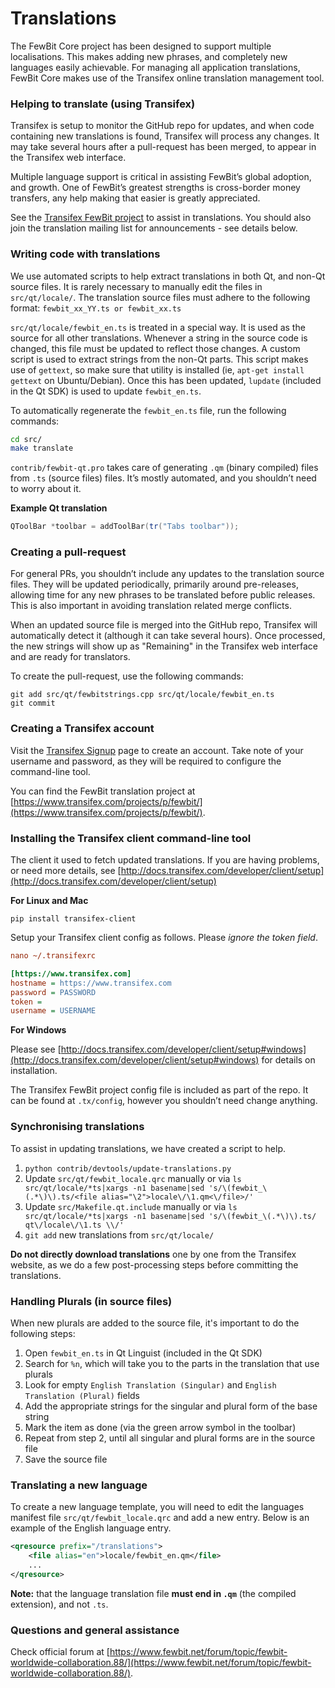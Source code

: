 # Translations

The FewBit Core project has been designed to support multiple localisations. This makes adding new phrases, and completely new languages easily achievable. For managing all application translations, FewBit Core makes use of the Transifex online translation management tool.

### Helping to translate (using Transifex)

Transifex is setup to monitor the GitHub repo for updates, and when code containing new translations is found, Transifex will process any changes. It may take several hours after a pull-request has been merged, to appear in the Transifex web interface.

Multiple language support is critical in assisting FewBit’s global adoption, and growth. One of FewBit’s greatest strengths is cross-border money transfers, any help making that easier is greatly appreciated.

See the [Transifex FewBit project](https://www.transifex.com/projects/p/fewbit/) to assist in translations. You should also join the translation mailing list for announcements - see details below.

### Writing code with translations

We use automated scripts to help extract translations in both Qt, and non-Qt source files. It is rarely necessary to manually edit the files in `src/qt/locale/`. The translation source files must adhere to the following format:
`fewbit_xx_YY.ts or fewbit_xx.ts`

`src/qt/locale/fewbit_en.ts` is treated in a special way. It is used as the source for all other translations. Whenever a string in the source code is changed, this file must be updated to reflect those changes. A custom script is used to extract strings from the non-Qt parts. This script makes use of `gettext`, so make sure that utility is installed (ie, `apt-get install gettext` on Ubuntu/Debian). Once this has been updated, `lupdate` (included in the Qt SDK) is used to update `fewbit_en.ts`.

To automatically regenerate the `fewbit_en.ts` file, run the following commands:

```sh
cd src/
make translate
```

`contrib/fewbit-qt.pro` takes care of generating `.qm` (binary compiled) files from `.ts` (source files) files. It’s mostly automated, and you shouldn’t need to worry about it.

**Example Qt translation**

```cpp
QToolBar *toolbar = addToolBar(tr("Tabs toolbar"));
```

### Creating a pull-request

For general PRs, you shouldn’t include any updates to the translation source files. They will be updated periodically, primarily around pre-releases, allowing time for any new phrases to be translated before public releases. This is also important in avoiding translation related merge conflicts.

When an updated source file is merged into the GitHub repo, Transifex will automatically detect it (although it can take several hours). Once processed, the new strings will show up as "Remaining" in the Transifex web interface and are ready for translators.

To create the pull-request, use the following commands:

```
git add src/qt/fewbitstrings.cpp src/qt/locale/fewbit_en.ts
git commit
```

### Creating a Transifex account

Visit the [Transifex Signup](https://www.transifex.com/signup/) page to create an account. Take note of your username and password, as they will be required to configure the command-line tool.

You can find the FewBit translation project at [https://www.transifex.com/projects/p/fewbit/](https://www.transifex.com/projects/p/fewbit/).

### Installing the Transifex client command-line tool

The client it used to fetch updated translations. If you are having problems, or need more details, see [http://docs.transifex.com/developer/client/setup](http://docs.transifex.com/developer/client/setup)

**For Linux and Mac**

`pip install transifex-client`

Setup your Transifex client config as follows. Please _ignore the token field_.

```ini
nano ~/.transifexrc

[https://www.transifex.com]
hostname = https://www.transifex.com
password = PASSWORD
token =
username = USERNAME
```

**For Windows**

Please see [http://docs.transifex.com/developer/client/setup#windows](http://docs.transifex.com/developer/client/setup#windows) for details on installation.

The Transifex FewBit project config file is included as part of the repo. It can be found at `.tx/config`, however you shouldn’t need change anything.

### Synchronising translations

To assist in updating translations, we have created a script to help.

1. `python contrib/devtools/update-translations.py`
2. Update `src/qt/fewbit_locale.qrc` manually or via
   `ls src/qt/locale/*ts|xargs -n1 basename|sed 's/\(fewbit_\(.*\)\).ts/<file alias="\2">locale\/\1.qm<\/file>/'`
3. Update `src/Makefile.qt.include` manually or via
   `ls src/qt/locale/*ts|xargs -n1 basename|sed 's/\(fewbit_\(.*\)\).ts/  qt\/locale\/\1.ts \\/'`
4. `git add` new translations from `src/qt/locale/`

**Do not directly download translations** one by one from the Transifex website, as we do a few post-processing steps before committing the translations.

### Handling Plurals (in source files)

When new plurals are added to the source file, it's important to do the following steps:

1. Open `fewbit_en.ts` in Qt Linguist (included in the Qt SDK)
2. Search for `%n`, which will take you to the parts in the translation that use plurals
3. Look for empty `English Translation (Singular)` and `English Translation (Plural)` fields
4. Add the appropriate strings for the singular and plural form of the base string
5. Mark the item as done (via the green arrow symbol in the toolbar)
6. Repeat from step 2, until all singular and plural forms are in the source file
7. Save the source file

### Translating a new language

To create a new language template, you will need to edit the languages manifest file `src/qt/fewbit_locale.qrc` and add a new entry. Below is an example of the English language entry.

```xml
<qresource prefix="/translations">
    <file alias="en">locale/fewbit_en.qm</file>
    ...
</qresource>
```

**Note:** that the language translation file **must end in `.qm`** (the compiled extension), and not `.ts`.

### Questions and general assistance

Check official forum at [https://www.fewbit.net/forum/topic/fewbit-worldwide-collaboration.88/](https://www.fewbit.net/forum/topic/fewbit-worldwide-collaboration.88/).

